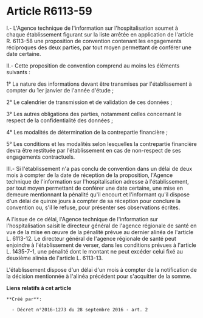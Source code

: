 # Article R6113-59

I.- L'Agence technique de l'information sur l'hospitalisation soumet à chaque établissement figurant sur la liste arrêtée en
application de l'article R. 6113-58 une proposition de convention contenant les engagements réciproques des deux parties, par
tout moyen permettant de conférer une date certaine. 

II.- Cette proposition de convention comprend au moins les éléments suivants : 

1° La nature des informations devant être transmises par l'établissement à compter du 1er janvier de l'année d'étude ; 

2° Le calendrier de transmission et de validation de ces données ; 

3° Les autres obligations des parties, notamment celles concernant le respect de la confidentialité des données ; 

4° Les modalités de détermination de la contrepartie financière ; 

5° Les conditions et les modalités selon lesquelles la contrepartie financière devra être restituée par l'établissement en
cas de non-respect de ses engagements contractuels. 

III.- Si l'établissement n'a pas conclu de convention dans un délai de deux mois à compter de la date de réception de la
proposition, l'Agence technique de l'information sur l'hospitalisation adresse à l'établissement, par tout moyen permettant
de conférer une date certaine, une mise en demeure mentionnant la pénalité qu'il encourt et l'informant qu'il dispose d'un
délai de quinze jours à compter de sa réception pour conclure la convention ou, s'il le refuse, pour présenter ses
observations écrites. 

A l'issue de ce délai, l'Agence technique de l'information sur l'hospitalisation saisit le directeur général de l'agence
régionale de santé en vue de la mise en œuvre de la pénalité prévue au dernier alinéa de l'article L. 6113-12. Le directeur
général de l'agence régionale de santé peut enjoindre à l'établissement de verser, dans les conditions prévues à l'article L.
1435-7-1, une pénalité dont le montant ne peut excéder celui fixé au deuxième alinéa de l'article L. 6113-13. 

L'établissement dispose d'un délai d'un mois à compter de la notification de la décision mentionnée à l'alinéa précédent pour
s'acquitter de la somme.

**Liens relatifs à cet article**

	**Créé par**:

	  - Décret n°2016-1273 du 28 septembre 2016 - art. 2
